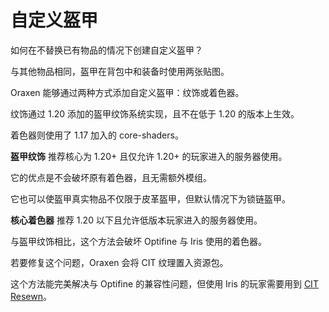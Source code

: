 # 自定义盔甲

如何在不替换已有物品的情况下创建自定义盔甲？

与其他物品相同，盔甲在背包中和装备时使用两张贴图。

Oraxen 能够通过两种方式添加自定义盔甲：纹饰或着色器。

纹饰通过 1.20 添加的盔甲纹饰系统实现，且不在低于 1.20 的版本上生效。

着色器则使用了 1.17 加入的 core-shaders。

**盔甲纹饰** 推荐核心为 1.20+ 且仅允许 1.20+ 的玩家进入的服务器使用。

它的优点是不会破坏原有着色器，且无需额外模组。

它也可以使盔甲真实物品不仅限于皮革盔甲，但默认情况下为锁链盔甲。

**核心着色器** 推荐 1.20 以下且允许低版本玩家进入的服务器使用。

与盔甲纹饰相比，这个方法会破坏 Optifine 与 Iris 使用的着色器。

若要修复这个问题，Oraxen 会将 CIT 纹理置入资源包。

这个方法能完美解决与 Optifine 的兼容性问题，但使用 Iris 的玩家需要用到 [CIT Resewn](https://modrinth.com/mod/cit-resewn)。
